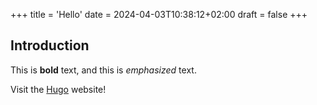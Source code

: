 +++
title = 'Hello'
date = 2024-04-03T10:38:12+02:00
draft = false
+++
## Introduction

This is **bold** text, and this is *emphasized* text.

Visit the [Hugo](https://gohugo.io) website!
